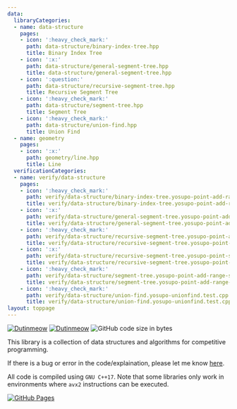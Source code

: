 ```yaml
---
data:
  libraryCategories:
  - name: data-structure
    pages:
    - icon: ':heavy_check_mark:'
      path: data-structure/binary-index-tree.hpp
      title: Binary Index Tree
    - icon: ':x:'
      path: data-structure/general-segment-tree.hpp
      title: data-structure/general-segment-tree.hpp
    - icon: ':question:'
      path: data-structure/recursive-segment-tree.hpp
      title: Recursive Segment Tree
    - icon: ':heavy_check_mark:'
      path: data-structure/segment-tree.hpp
      title: Segment Tree
    - icon: ':heavy_check_mark:'
      path: data-structure/union-find.hpp
      title: Union Find
  - name: geometry
    pages:
    - icon: ':x:'
      path: geometry/line.hpp
      title: Line
  verificationCategories:
  - name: verify/data-structure
    pages:
    - icon: ':heavy_check_mark:'
      path: verify/data-structure/binary-index-tree.yosupo-point-add-range-sum.test.cpp
      title: verify/data-structure/binary-index-tree.yosupo-point-add-range-sum.test.cpp
    - icon: ':x:'
      path: verify/data-structure/general-segment-tree.yosupo-point-add-range-sum.test.cpp
      title: verify/data-structure/general-segment-tree.yosupo-point-add-range-sum.test.cpp
    - icon: ':heavy_check_mark:'
      path: verify/data-structure/recursive-segment-tree.yosupo-point-add-range-sum.test.cpp
      title: verify/data-structure/recursive-segment-tree.yosupo-point-add-range-sum.test.cpp
    - icon: ':x:'
      path: verify/data-structure/recursive-segment-tree.yosupo-point-set-range-composite.test.cpp
      title: verify/data-structure/recursive-segment-tree.yosupo-point-set-range-composite.test.cpp
    - icon: ':heavy_check_mark:'
      path: verify/data-structure/segment-tree.yosupo-point-add-range-sum.test.cpp
      title: verify/data-structure/segment-tree.yosupo-point-add-range-sum.test.cpp
    - icon: ':heavy_check_mark:'
      path: verify/data-structure/union-find.yosupo-unionfind.test.cpp
      title: verify/data-structure/union-find.yosupo-unionfind.test.cpp
layout: toppage
---
```

[![Dutinmeow](https://img.shields.io/endpoint?url=https%3A%2F%2Fatcoder-badges.now.sh%2Fapi%2Fatcoder%2Fjson%2FNyaan)](https://atcoder.jp/users/dutinmeow)
[![Dutinmeow](https://img.shields.io/endpoint?url=https%3A%2F%2Fatcoder-badges.now.sh%2Fapi%2Fcodeforces%2Fjson%2FNyaan)](https://codeforces.com/profile/dutin)
![GitHub code size in bytes](https://img.shields.io/github/languages/code-size/dutinmeow/library?style=flat-square)

This library is a collection of data structures and algorithms for competitive programming. 

If there is a bug or error in the code/explaination, please let me know [here](https://github.com/dutinmeow/library/issues/new/choose).

All code is compiled using `GNU C++17`. Note that some libraries only work in environments where `avx2` instructions can be executed.

[![GitHub Pages](https://img.shields.io/static/v1?label=GitHub+Pages&message=Homepage+&color=brightgreen&logo=github)](https://dutinmeow.github.io/)
